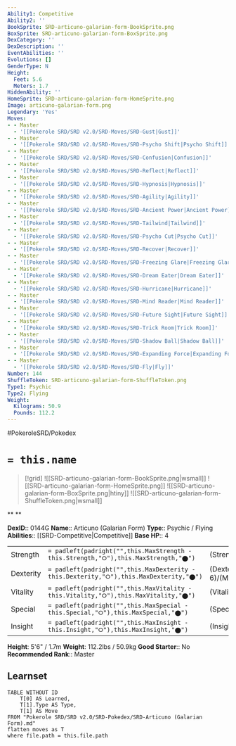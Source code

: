 ```yaml
---
Ability1: Competitive
Ability2: ''
BookSprite: SRD-articuno-galarian-form-BookSprite.png
BoxSprite: SRD-articuno-galarian-form-BoxSprite.png
DexCategory: ''
DexDescription: ''
EventAbilities: ''
Evolutions: []
GenderType: N
Height:
  Feet: 5.6
  Meters: 1.7
HiddenAbility: ''
HomeSprite: SRD-articuno-galarian-form-HomeSprite.png
Image: articuno-galarian-form.png
Legendary: 'Yes'
Moves:
- - Master
  - '[[Pokerole SRD/SRD v2.0/SRD-Moves/SRD-Gust|Gust]]'
- - Master
  - '[[Pokerole SRD/SRD v2.0/SRD-Moves/SRD-Psycho Shift|Psycho Shift]]'
- - Master
  - '[[Pokerole SRD/SRD v2.0/SRD-Moves/SRD-Confusion|Confusion]]'
- - Master
  - '[[Pokerole SRD/SRD v2.0/SRD-Moves/SRD-Reflect|Reflect]]'
- - Master
  - '[[Pokerole SRD/SRD v2.0/SRD-Moves/SRD-Hypnosis|Hypnosis]]'
- - Master
  - '[[Pokerole SRD/SRD v2.0/SRD-Moves/SRD-Agility|Agility]]'
- - Master
  - '[[Pokerole SRD/SRD v2.0/SRD-Moves/SRD-Ancient Power|Ancient Power]]'
- - Master
  - '[[Pokerole SRD/SRD v2.0/SRD-Moves/SRD-Tailwind|Tailwind]]'
- - Master
  - '[[Pokerole SRD/SRD v2.0/SRD-Moves/SRD-Psycho Cut|Psycho Cut]]'
- - Master
  - '[[Pokerole SRD/SRD v2.0/SRD-Moves/SRD-Recover|Recover]]'
- - Master
  - '[[Pokerole SRD/SRD v2.0/SRD-Moves/SRD-Freezing Glare|Freezing Glare]]'
- - Master
  - '[[Pokerole SRD/SRD v2.0/SRD-Moves/SRD-Dream Eater|Dream Eater]]'
- - Master
  - '[[Pokerole SRD/SRD v2.0/SRD-Moves/SRD-Hurricane|Hurricane]]'
- - Master
  - '[[Pokerole SRD/SRD v2.0/SRD-Moves/SRD-Mind Reader|Mind Reader]]'
- - Master
  - '[[Pokerole SRD/SRD v2.0/SRD-Moves/SRD-Future Sight|Future Sight]]'
- - Master
  - '[[Pokerole SRD/SRD v2.0/SRD-Moves/SRD-Trick Room|Trick Room]]'
- - Master
  - '[[Pokerole SRD/SRD v2.0/SRD-Moves/SRD-Shadow Ball|Shadow Ball]]'
- - Master
  - '[[Pokerole SRD/SRD v2.0/SRD-Moves/SRD-Expanding Force|Expanding Force]]'
- - Master
  - '[[Pokerole SRD/SRD v2.0/SRD-Moves/SRD-Fly|Fly]]'
Number: 144
ShuffleToken: SRD-articuno-galarian-form-ShuffleToken.png
Type1: Psychic
Type2: Flying
Weight:
  Kilograms: 50.9
  Pounds: 112.2
---
```


#PokeroleSRD/Pokedex

# `= this.name`

> [!grid]
> ![[SRD-articuno-galarian-form-BookSprite.png|wsmall]]
> ![[SRD-articuno-galarian-form-HomeSprite.png]]
> ![[SRD-articuno-galarian-form-BoxSprite.png|htiny]]
> ![[SRD-articuno-galarian-form-ShuffleToken.png|wsmall]]


**
**

**DexID**:: 0144G
**Name**:: Articuno (Galarian Form)
**Type**:: Psychic / Flying
**Abilities**:: [[SRD-Competitive|Competitive]]
**Base HP**:: 4

|           |                                                                                        |                                          |
| --------- | -------------------------------------------------------------------------------------- | ---------------------------------------- |
| Strength  | `= padleft(padright("",this.MaxStrength - this.Strength,"⭘"),this.MaxStrength,"⬤")`    | (Strength::5)/(MaxStrength::5)   |
| Dexterity | `= padleft(padright("",this.MaxDexterity - this.Dexterity,"⭘"),this.MaxDexterity,"⬤")` | (Dexterity:: 6)/(MaxDexterity::6) |
| Vitality  | `= padleft(padright("",this.MaxVitality - this.Vitality,"⭘"),this.MaxVitality,"⬤")`    | (Vitality::5)/(MaxVitality::5)   |
| Special   | `= padleft(padright("",this.MaxSpecial - this.Special,"⭘"),this.MaxSpecial,"⬤")`       | (Special::7)/(MaxSpecial::7)     |
| Insight   | `= padleft(padright("",this.MaxInsight - this.Insight,"⭘"),this.MaxInsight,"⬤")`       | (Insight::6)/(MaxInsight::6)     |

**Height**: 5'6" / 1.7m
**Weight**: 112.2lbs / 50.9kg
**Good Starter**:: No
**Recommended Rank**:: Master

## Learnset

```dataview
TABLE WITHOUT ID
    T[0] AS Learned,
    T[1].Type AS Type,
    T[1] AS Move
FROM "Pokerole SRD/SRD v2.0/SRD-Pokedex/SRD-Articuno (Galarian Form).md"
flatten moves as T
where file.path = this.file.path
```
